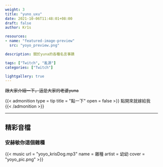 ```yaml
---
weight: 3
title: "yuno_uxu"
date: 2021-10-06T11:48:01+08:00
draft: false
author: Kr1s

resources:
- name: "featured-image-preview"
  src: "yoyo_preview.png"

description: 關於yuna的各種名言事蹟

tags: ["Twitch", "亂源"]
categories: ["Twitch"]

lightgallery: true
---
```



<!--more-->

~~跟大家介紹一下，這是大家的老婆yuna~~

{{< admonition type = tip title = "點一下" open = false >}}
點開來就嫁給我
{{< /admonition >}}

--- 

## 精彩音檔
### 安赫敏你這個雜種

{{< music url = "yoyo_krisDog.mp3" name = 雜種  artist = 幼幼 cover = "yoyo_pic.png" >}}

